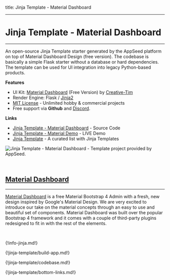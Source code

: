title: Jinja Template - Material Dashboard

---

# Jinja Template - Material Dashboard
---

An open-source Jinja Template starter generated by the AppSeed platform on top of Material Dashboard Design (free version). The codebase is basically a simple Flask starter without a database or hard dependencies. The template can be used for UI integration into legacy Python-based products. 

**Features**

- UI Kit: [Material Dashboard](https://appseed.us/material-dashboard) (Free Version) by [Creative-Tim](https://appseed.us/agency/creative-tim)
- Render Engine: Flask / [Jinja2](https://jinja.palletsprojects.com/)
- [MIT License](https://github.com/app-generator/license-mit) - Unlimited hobby & commercial projects
- Free support via **Github** and [Discord](https://discord.gg/fZC6hup).

**Links**

- [Jinja Template - Material Dashboard](https://github.com/app-generator/jinja-template-material-dashboard) - Source Code
- [Jinja Template - Material Demo](https://jinja-template-material-dashboard.appseed.us/) - LIVE Demo
- [Jinja Template](https://github.com/app-generator/jinja-template) - A curated list with Jinja Templates

![Jinja Template - Material Dashboard - Template project provided by AppSeed.](https://raw.githubusercontent.com/app-generator/jinja-template-material-dashboard/master/media/jinja-template-material-dashboard-screen.png)

<br />

## [Material Dashboard](https://appseed.us/material-dashboard)
---

[Material Dashboard](https://appseed.us/material-dashboard) is a free Material Bootstrap 4 Admin with a fresh, new design inspired by Google's Material Design. We are very excited to introduce our take on the material concepts through an easy to use and beautiful set of components. Material Dashboard was built over the popular Bootstrap 4 framework and it comes with a couple of third-party plugins redesigned to fit in with the rest of the elements.

<br />

{!info-jinja.md!}

{!jinja-template/build-app.md!}

{!jinja-template/codebase.md!}

{!jinja-template/bottom-links.md!}
